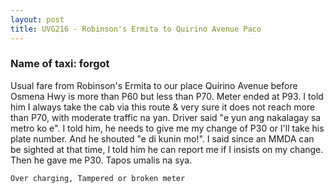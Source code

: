 ```yaml
---
layout: post
title: UVG216 - Robinson's Ermita to Quirino Avenue Paco
---
```


### Name of taxi: forgot

Usual fare from Robinson's Ermita to our place Quirino Avenue before Osmena Hwy is more than P60 but less than P70. Meter ended at P93. I told him I always take the cab via this route & very sure it does not reach more than P70, with moderate traffic na yan. Driver said "e yun ang nakalagay sa metro ko e". I told him, he needs to give me my change of P30 or I'll take his plate number. And he shouted "e di kunin mo!". I said since an MMDA can be sighted at that time, I told him he can report me if I insists on my change. Then he gave me P30. Tapos umalis na sya.

```Over charging, Tampered or broken meter```
